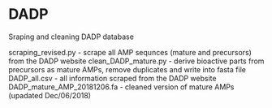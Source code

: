 
# DADP
Sraping and cleaning DADP database

scraping_revised.py - scrape all AMP sequnces (mature and precursors) from the DADP website
clean_DADP_mature.py - derive bioactive parts from precursors as mature AMPs, remove duplicates and write into fasta file
DADP_all.csv - all information scraped from the DADP website
DADP_mature_AMP_20181206.fa - cleaned version of mature AMPs (upadated Dec/06/2018)
